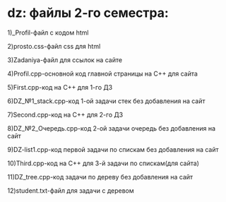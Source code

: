 # dz: файлы 2-го семестра:
1)_Profil-файл с кодом html

2)prosto.css-файл css для html

3)Zadaniya-файл для ссылок на сайте

4)Profil.cpp-основной код главной страницы на C++ для сайта

5)First.cpp-код на С++ для 1-го ДЗ

6)DZ_№1_stack.cpp-код 1-ой задачи стек без добавления на сайт

7)Second.cpp-код на С++ для 2-го ДЗ

8)DZ_№2_Очередь.cpp-код 2-ой задачи очередь без добавления на сайт

9)DZ-list1.cpp-код первой задачи по спискам без добавления на сайт

10)Third.cpp-код на С++ для 3-й задачи по спискам(для сайта)

11)DZ_tree.cpp-код задачи по дереву без добавления на сайт

12)student.txt-файл для задачи с деревом
